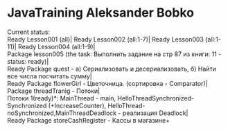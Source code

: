 # JavaTraining Aleksander Bobko
Current status:</br>
Ready Lesson001 (all)|
Ready Lesson002 (all:1-7)|
Ready Lesson003 (all:1-11)|
Ready Lesson004 (all:1-9)|</br>
Package lesson005 (the task: Выполнить задание на стр 87 из книги: 11 - status: ready)|</br>
Ready Package quest - a) Сериализовать и десериализовать, б) Найти все числа посчитать сумму|</br>
Ready Package flowerGirl - Цветочница. (сортировка - Comparator)|</br>
Package threadTranig - Потоки|</br>
Потоки 1(ready)*: MainThread - main, HelloThreadSynchronized-Synchronized (+IncreaseCounter), HelloThread- noSynchronized,MainThreadDeadlock - реализация Deadlock|</br>
Ready Package storeCashRegister - Кассы в магазине+ </br>
